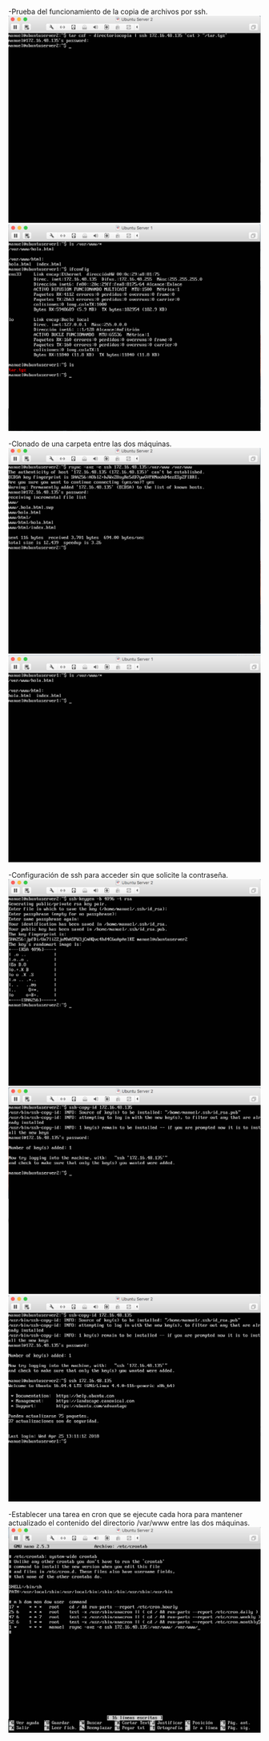-Prueba del funcionamiento de la copia de archivos por ssh.
<img src="https://github.com/manuelmira/SWAP/blob/master/practica2/imagenes/3.png">
<img src="https://github.com/manuelmira/SWAP/blob/master/practica2/imagenes/4.png">

-Clonado de una carpeta entre las dos máquinas.
<img src="https://github.com/manuelmira/SWAP/blob/master/practica2/imagenes/1.png">
<img src="https://github.com/manuelmira/SWAP/blob/master/practica2/imagenes/2.png">

-Configuración de ssh para acceder sin que solicite la contraseña.
<img src="https://github.com/manuelmira/SWAP/blob/master/practica2/imagenes/5.png">
<img src="https://github.com/manuelmira/SWAP/blob/master/practica2/imagenes/6.png">
<img src="https://github.com/manuelmira/SWAP/blob/master/practica2/imagenes/7.png">

-Establecer una tarea en cron que se ejecute cada hora para mantener 
actualizado el contenido del directorio /var/www entre las dos máquinas.
<img src="https://github.com/manuelmira/SWAP/blob/master/practica2/imagenes/8.png">